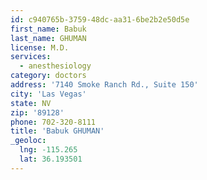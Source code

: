 ```yaml
---
id: c940765b-3759-48dc-aa31-6be2b2e50d5e
first_name: Babuk
last_name: GHUMAN
license: M.D.
services:
  - anesthesiology
category: doctors
address: '7140 Smoke Ranch Rd., Suite 150'
city: 'Las Vegas'
state: NV
zip: '89128'
phone: 702-320-8111
title: 'Babuk GHUMAN'
_geoloc:
  lng: -115.265
  lat: 36.193501
---
```

